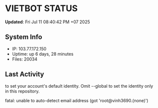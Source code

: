 # VIETBOT STATUS
**Updated**: Fri Jul 11 08:40:42 PM +07 2025

## System Info
- IP: 103.77.172.150
- Uptime: up 6 days, 28 minutes
- Files: 20034

## Last Activity

to set your account's default identity.
Omit --global to set the identity only in this repository.

fatal: unable to auto-detect email address (got 'root@vinh3690.(none)')
